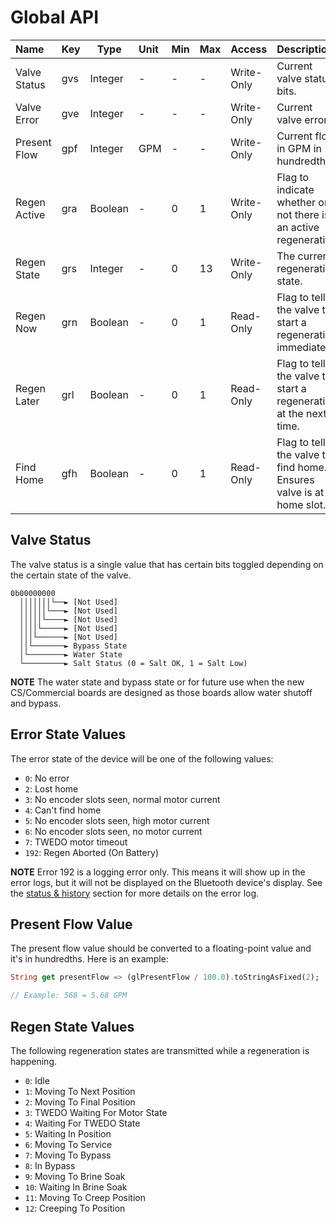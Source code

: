 # Global API

| Name                    | Key   | Type    | Unit    | Min | Max | Access      | Description                                                        |
|:------------------------|-------|---------|:--------|-----|-----|-------------|:-------------------------------------------------------------------|
| Valve Status            | gvs   | Integer | -       | -   | -   | Write-Only  | Current valve status bits.                                         |
| Valve Error             | gve   | Integer | -       | -   | -   | Write-Only  | Current valve error.                                               |
| Present Flow            | gpf   | Integer | GPM     | -   | -   | Write-Only  | Current flow in GPM in hundredths.                                 |
| Regen Active            | gra   | Boolean | -       | 0   | 1   | Write-Only  | Flag to indicate whether or not there is an active regeneration.   |
| Regen State             | grs   | Integer | -       | 0   | 13  | Write-Only  | The current regeneration state.                                    |
| Regen Now               | grn   | Boolean | -       | 0   | 1   | Read-Only   | Flag to tell the valve to start a regeneration immediately.        |
| Regen Later             | grl   | Boolean | -       | 0   | 1   | Read-Only   | Flag to tell the valve to start a regeneration at the next time.   |
| Find Home               | gfh   | Boolean | -       | 0   | 1   | Read-Only   | Flag to tell the valve to find home. Ensures valve is at home slot.|

## Valve Status

The valve status is a single value that has certain bits toggled depending on the certain state of the valve.

```text
0b00000000
  │││││││└──► [Not Used]
  ││││││└───► [Not Used]
  │││││└────► [Not Used]
  ││││└─────► [Not Used]
  │││└──────► [Not Used]
  ││└───────► Bypass State
  │└────────► Water State
  └─────────► Salt Status (0 = Salt OK, 1 = Salt Low)
```

**NOTE**
The water state and bypass state or for future use when the new CS/Commercial boards are designed as those boards allow water shutoff and bypass.

## Error State Values

The error state of the device will be one of the following values:

- `0`: No error
- `2`: Lost home
- `3`: No encoder slots seen, normal motor current
- `4`: Can't find home
- `5`: No encoder slots seen, high motor current
- `6`: No encoder slots seen, no motor current
- `7`: TWEDO motor timeout
- `192`: Regen Aborted (On Battery)

**NOTE**
Error 192 is a logging error only. This means it will show up in the error logs, but it will not be displayed on the Bluetooth device's display. See the [status & history](api-status-and-history.md) section for more details on the error log.

## Present Flow Value

The present flow value should be converted to a floating-point value and it's in hundredths. Here is an example:

```dart
String get presentFlow => (glPresentFlow / 100.0).toStringAsFixed(2);

// Example: 568 = 5.68 GPM
```

## Regen State Values

The following regeneration states are transmitted while a regeneration is happening.

- `0`: Idle
- `1`: Moving To Next Position
- `2`: Moving To Final Position
- `3`: TWEDO Waiting For Motor State
- `4`: Waiting For TWEDO State
- `5`: Waiting In Position
- `6`: Moving To Service
- `7`: Moving To Bypass
- `8`: In Bypass
- `9`: Moving To Brine Soak
- `10`: Waiting In Brine Soak
- `11`: Moving To Creep Position
- `12`: Creeping To Position
